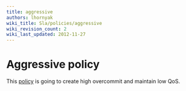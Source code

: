 ```yaml
---
title: aggressive
authors: lhornyak
wiki_title: Sla/policies/aggressive
wiki_revision_count: 2
wiki_last_updated: 2012-11-27
---
```


# Aggressive policy

This [policy](/documentation/sla/policies/) is going to create high overcommit and maintain low QoS.

